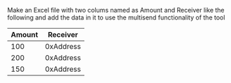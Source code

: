 Make an Excel file with two colums named as Amount and Receiver like the following and add the data in it to use the multisend functionality of the tool




| Amount | Receiver |
|--------|----------|
| 100    | 0xAddress    |
| 200    | 0xAddress      |
| 150    | 0xAddress  |
